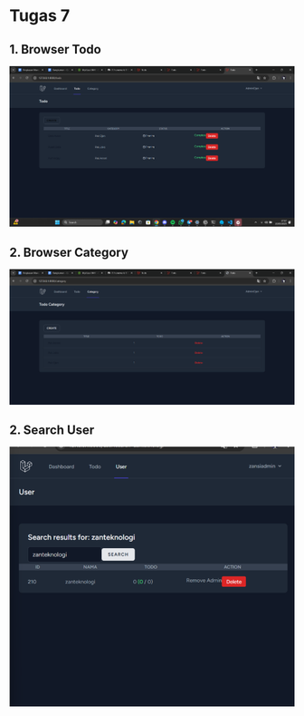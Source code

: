 # Tugas 7

## 1. Browser Todo
![Alt text](screenshot/ucp1/browserTodo.png)

## 2. Browser Category
![Alt text](screenshot/ucp1/browserCategory.png)

## 2. Search User
![Alt text](screenshot/ucp1/searchUser.png)